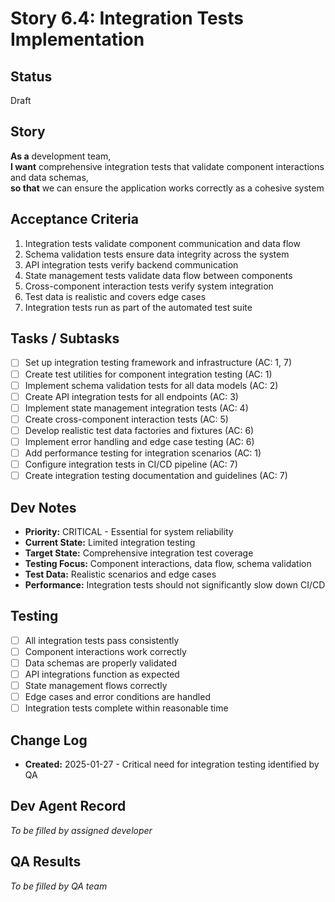 # Story 6.4: Integration Tests Implementation

## Status
Draft

## Story
**As a** development team,  
**I want** comprehensive integration tests that validate component interactions and data schemas,  
**so that** we can ensure the application works correctly as a cohesive system

## Acceptance Criteria
1. Integration tests validate component communication and data flow
2. Schema validation tests ensure data integrity across the system
3. API integration tests verify backend communication
4. State management tests validate data flow between components
5. Cross-component interaction tests verify system integration
6. Test data is realistic and covers edge cases
7. Integration tests run as part of the automated test suite

## Tasks / Subtasks
- [ ] Set up integration testing framework and infrastructure (AC: 1, 7)
- [ ] Create test utilities for component integration testing (AC: 1)
- [ ] Implement schema validation tests for all data models (AC: 2)
- [ ] Create API integration tests for all endpoints (AC: 3)
- [ ] Implement state management integration tests (AC: 4)
- [ ] Create cross-component interaction tests (AC: 5)
- [ ] Develop realistic test data factories and fixtures (AC: 6)
- [ ] Implement error handling and edge case testing (AC: 6)
- [ ] Add performance testing for integration scenarios (AC: 1)
- [ ] Configure integration tests in CI/CD pipeline (AC: 7)
- [ ] Create integration testing documentation and guidelines (AC: 7)

## Dev Notes
- **Priority:** CRITICAL - Essential for system reliability
- **Current State:** Limited integration testing
- **Target State:** Comprehensive integration test coverage
- **Testing Focus:** Component interactions, data flow, schema validation
- **Test Data:** Realistic scenarios and edge cases
- **Performance:** Integration tests should not significantly slow down CI/CD

## Testing
- [ ] All integration tests pass consistently
- [ ] Component interactions work correctly
- [ ] Data schemas are properly validated
- [ ] API integrations function as expected
- [ ] State management flows correctly
- [ ] Edge cases and error conditions are handled
- [ ] Integration tests complete within reasonable time

## Change Log
- **Created:** 2025-01-27 - Critical need for integration testing identified by QA

## Dev Agent Record
*To be filled by assigned developer*

## QA Results
*To be filled by QA team*
